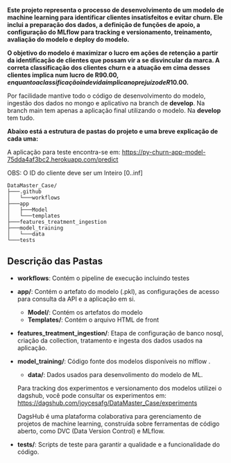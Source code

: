 

**Este projeto representa o processo de desenvolvimento de um modelo de machine learning para identificar clientes insatisfeitos e evitar churn. Ele inclui a preparação dos dados, a definição de funções de apoio, a configuração do MLflow para tracking e versionamento, treinamento, avaliação do modelo e deploy do modelo.**

**O objetivo do modelo é maximizar o lucro em ações de retenção a partir da identificação de clientes que possam vir a se disvincular da marca. A correta classificação dos clientes churn e a atuação em cima desses clientes implica num lucro de R$90.00, enquanto a classificação indevida implica no prejuízo de R$10.00.**

Por facilidade mantive todo o código de desenvolvimento do modelo, ingestão dos dados no mongo e aplicativo na branch de **develop**. Na branch main tem apenas a aplicação final utilizando o modelo. Na **develop** tem tudo.

**Abaixo está a estrutura de pastas do projeto e uma breve explicação de cada uma:**



A aplicação para teste encontra-se em: 
https://py-churn-app-model-75dda4af3bc2.herokuapp.com/predict

OBS: O ID do cliente deve ser um Inteiro [0..inf]

```
DataMaster_Case/
├───.github
│   └───workflows
├───app
│   ├───Model
│   └───templates
├───features_treatment_ingestion
├───model_training
│   └───data
└───tests
```



## Descrição das Pastas
- **workflows**: Contém o pipeline de execução incluindo testes

- **app/**: Contém o artefato do modelo (.pkl), as configurações de acesso para consulta da API e a aplicação em si. 
    - **Model/**: Contém os artefatos do modelo
    - **Templates/**: Contém o arquivo HTML de front

- **features_treatment_ingestion/**: Etapa de configuração de banco nosql, criação da collection, tratamento e ingesta dos dados usados na aplicação.

- **model_training/**: Código fonte dos modelos disponíveis no mlflow .
    - **data/**: Dados usados para desenvolimento do modelo de ML.

    Para tracking dos experimentos e versionamento dos modelos utilizei o dagshub, você pode consultar os experimentos em:
    https://dagshub.com/joycesafg/DataMaster_Case/experiments

    DagsHub é uma plataforma colaborativa para gerenciamento de projetos de machine learning, construída sobre ferramentas de código aberto, como DVC (Data Version Control) e MLflow.  

- **tests/**: Scripts de teste para garantir a qualidade e a funcionalidade do código.


